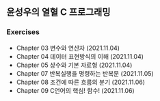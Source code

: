## 윤성우의 열혈 C 프로그래밍
### Exercises 
- Chapter 03 변수와 연산자 (2021.11.04)
- Chapter 04 데이터 표현방식의 이해 (2021.11.04)
- Chapter 05 상수와 기본 자료형 (2021.11.04)
- Chapter 07 반복실행을 명령하는 반복문 (2021.11.05)
- Chapter 08 조건에 따른 흐름의 분기 (2021.11.06)
- Chapter 09 C언어의 핵심! 함수! (2021.11.06)